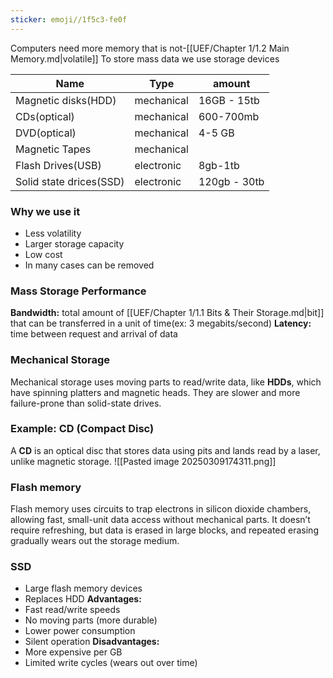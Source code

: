 ```yaml
---
sticker: emoji//1f5c3-fe0f
---
```

Computers need more memory that is not-[[UEF/Chapter 1/1.2 Main Memory.md|volatile]]
To store mass data we use storage devices

|Name|Type|amount|
|----|----|----|
|Magnetic disks(HDD)|mechanical|16GB - 15tb|
|CDs(optical)|mechanical|600-700mb|
|DVD(optical)|mechanical|4-5 GB|
|Magnetic Tapes|mechanical||
|Flash Drives(USB)|electronic|8gb-1tb|
|Solid state drices(SSD)|electronic|120gb - 30tb|
### Why we use it
- Less volatility
- Larger storage capacity
- Low cost
- In many cases can be removed
### Mass Storage Performance
**Bandwidth:** total amount of [[UEF/Chapter 1/1.1 Bits & Their Storage.md|bit]] that can be transferred in a unit of time(ex: 3 megabits/second)
**Latency:** time between request and arrival of data

### Mechanical Storage  
Mechanical storage uses moving parts to read/write data, like **HDDs**, which have spinning platters and magnetic heads. They are slower and more failure-prone than solid-state drives.  

### Example: CD (Compact Disc)  
A **CD** is an optical disc that stores data using pits and lands read by a laser, unlike magnetic storage.
![[Pasted image 20250309174311.png]]
### Flash memory
Flash memory uses circuits to trap electrons in silicon dioxide chambers, allowing fast, small-unit data access without mechanical parts. It doesn’t require refreshing, but data is erased in large blocks, and repeated erasing gradually wears out the storage medium.

### SSD
- Large flash memory devices
- Replaces HDD
**Advantages:**
- Fast read/write speeds
- No moving parts (more durable)
- Lower power consumption
- Silent operation
**Disadvantages:**
- More expensive per GB
- Limited write cycles (wears out over time)
